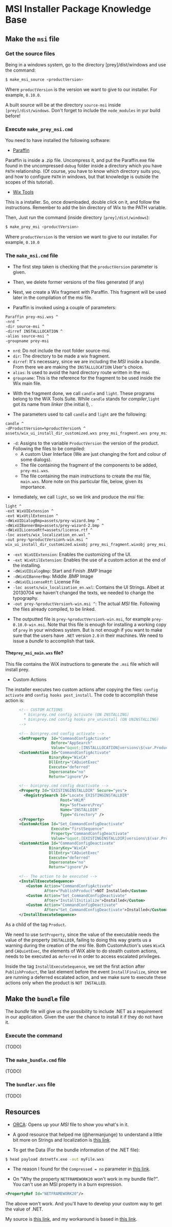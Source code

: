 # MSI Installer Package Knowledge Base

## Make the `msi` file

### Get the source files

Being in a windows system, go to the directory [prey]/dist/windows and use the command:

````bash
$ make_msi_source <productVersion>
````

Where `productVersion` is the version we want to give to our installer. For example, `0.10.0`.

A built source will be at the directory `source-msi` inside `[prey]/dist/windows`. Don't forget to include the `node_modules` in yur build before!

### Execute `make_prey_msi.cmd`

You need to have installed the following software:

* [Paraffin](http://www.wintellect.com/Media/Default/Blogs/Files/paraffin/Paraffin-3.6.zip)

Paraffin is inside a .zip file. Uncompress it, and put the Paraffin.exe file found in the uncompressed `debug` folder inside a directory which you have `PATH` relationship. (Of course, you have to know which directory suits you, and how to configure `PATH` in windows, but that knowledge is outside the scopes of this tutorial).

* [Wix Tools](http://wix.codeplex.com/releases/view/99514)

This is a installer. So, once downloaded, double click on it, and follow the instructions. Remember to add the bin directory of Wix to the PATH variable.

Then, Just run the command (inside directory `[prey]/dist/windows`):

````bash
$ make_prey_msi <productVersion>
````

Where `productVersion` is the version we want to give to our installer. For example, `0.10.0`

### The `make_msi.cmd` file

* The first step taken is checking that the `productVersion` parameter is given.

* Then, we delete former versions of the files generated (if any)

* Next, we create a Wix fragment with Paraffin. This fragment will be used later in the compilation of the msi file.

* Paraffin is invoked using a couple of parameters:

````bash
Paraffin prey-msi.wxs ^
-nrd ^
-dir source-msi ^
-dirref INSTALLLOCATION ^
-alias source-msi ^
-groupname prey-msi
````

  - `nrd`: Do not include the root folder source-msi.
  - `dir`: The directory to be made a wix fragment.
  - `dirref`: It's necessary, since we are including the _MSI_ inside a bundle. From there we are making the `INSTALLLOCATION` User's choice.
  - `alias`: Is used to avoid the hard directory route written in the msi.
  - `groupname`: This is the reference for the fragment to be used inside the Wix main file.

* With the fragment done, we call `candle` and `light`. These programs belong to the WiX Tools Suite. While `candle` stands for _compiler_,`light` got its name from _linker_ (the initial _l_), .

* The parameters used to call `candle` and `light` are the following:

````bash
candle ^
-dProductVersion=%productVersion% ^
assets/wix_ui_install_dir_customized.wxs prey_msi_fragment.wxs prey_msi_main.wxs
````

  - `-d`: Assigns to the variable `ProductVersion` the version of the product.
  Following the files to be compiled:
    - A custom User Interface (We are just changing the font and colour of some dialogs).
    - The file containing the fragment of the components to be added, `prey-msi.wxs`.
    - The file containing the main instructions to create the _msi_ file, `main.wxs`. More note on this particular file, below, given its importance.

* Inmediately, we call `light`, so we link and produce the _msi_ file:

````bash
light ^
-ext WixUIExtension ^
-ext WixUtilExtension ^
-dWixUIDialogBmp=assets/prey-wizard.bmp ^
-dWixUIBannerBmp=assets/prey-wizard-2.bmp ^
-dWixUILicenseRtf=assets/license.rtf ^
-loc assets/wix_localization_en.wxl ^
-out prey-%productVersion%-win.msi ^
wix_ui_install_dir_customized.wixobj prey_msi_fragment.wixobj prey_msi_main.wixobj
````

  - `-ext WixUIExtension`: Enables the customizing of the UI.
  - `-ext WixUtilExtension`: Enables the use of a custom action at the end of the installing.
  - `-dWixUIDialogBmp`: Start and Finish .BMP Image
  - `-dWixUIBannerBmp`: Middle .BMP Image
  - `-dWixUILicenseRtf`: License File
  - `-loc assets/wix_localization_en.wxl`: Contains the UI Strings. Albeit at 20130704 we haven't changed the texts, we needed to change the typography.
  - `-out prey-%productVersion%-win.msi ^`: The actual _MSI_ file.
	Following the files already compiled, to be linked.

* The outputted file is `prey-%productVersion%-win.msi`, for example `prey-0.10.0-win.msi`. Note that this file is enough for installing a working copy of `prey` in your windows system. But is not enough if you want to make sure that the users have `.NET` version `2.0` in their machines. We need to issue a _bundle_ to accomplish that task.

#### The`prey_msi_main.wxs` file?

This file contains the WiX instructions to generate the `.msi` file which will install prey.

* Custom Actions

The installer executes two custom actions after copying the files: `config activate` and `config hooks post_install`. The code to accomplish these action is:

````xml
      <!-- CUSTOM ACTIONS
        * bin\prey.cmd config activate (ON INSTALLING)
        * bin\prey.cmd config hooks pre_uninstall (ON UNINSTALLING)
      -->

      <!-- bin\prey.cmd config activate -->
      <SetProperty  Id="CommandConfigActivate"
                    Before="AppSearch"
                    Value="&quot;[INSTALLLOCATION]versions\$(var.ProductVersion)\bin\prey.cmd&quot; config activate"/>
      <CustomAction Id="CommandConfigActivate"
                   BinaryKey="WixCA"
                   DllEntry="CAQuietExec"
                   Execute="deferred"
                   Impersonate="no"
                   Return="ignore"/>

      <!-- bin\prey.cmd config deactivate -->
      <Property Id="EXISTINGINSTALLDIR" Secure="yes">
        <RegistrySearch Id="Locate_EXISTINGINSTALLDIR"
                        Root="HKLM"
                        Key="Software\Prey"
                        Name="INSTALLDIR"
                        Type="directory" />
      </Property>
      <CustomAction Id="Set_CommandConfigDeactivate"
                    Execute="firstSequence"
                    Property="CommandConfigDeactivate"
                    Value="&quot;[EXISTINGINSTALLDIR]versions\$(var.ProductVersion)\bin\prey.cmd&quot; config deactivate" />
      <CustomAction Id="CommandConfigDeactivate"
                   BinaryKey="WixCA"
                   DllEntry="CAQuietExec"
                   Execute="deferred"
                   Impersonate="no"
                   Return="ignore"/>

      <!-- The action to be executed -->
      <InstallExecuteSequence>
         <Custom Action="CommandConfigActivate"
                 After="PublishProduct">NOT Installed</Custom>
         <Custom Action="Set_CommandConfigDeactivate"
                 After="InstallInitialize">Installed</Custom>
         <Custom Action="CommandConfigDeactivate"
                 After="Set_CommandConfigDeactivate">Installed</Custom>
      </InstallExecuteSequence>
````

As a child of the tag `Product`.

We need to use `SetProperty`, since the value of the executable needs the value of the property `INSTALLDIR`, failing to doing this way grants us a warning during the creation of the _msi_ file. Both CustomAction's uses `WixCA` and `CAQuietExec`, the elements of WiX able to do stealth custom actions, needs to be executed as `deferred` in order to access escalated privileges.

Inside the tag `InstallExecuteSequence`, we set the first action after `PublishProduct`, the last element before the event `InstallFinalize`, since we are running a deferred escalated action, and we make sure to execute these actions only when the product is `NOT INSTALLED`.

## Make the `bundle` file

The _bundle_ file will give us the possibility to include .NET as a requirement in our application. Given the user the chance to install it if they do not have it.

### Execute the command

(TODO)

### The `make_bundle.cmd` file

(TODO)

### The `bundler.wxs` file

(TODO)

## Resources

* [ORCA](http://msdn.microsoft.com/en-us/library/aa370557.aspx): Opens up your _MSI_ file to show you what's in it.

* A good resource that helped me (@hermanjunge) to understand a little bit more on Strings and localization is [this link](https://github.com/puppetlabs/puppet_for_the_win/blob/master/wix/localization/puppet_en-us.wxl).

* To get the <RemotePayload> Data (For the bundle information of the .NET file):

````bash
$ head payload dotnetfx.exe -out myFile.wxs
````

* The reason I found for the `Compressed = no` parameter in [this link](http://stackoverflow.com/questions/15205646/remotepayload-the-system-cannot-find-the-file-with-type).

* On "Why the property `NETFRAMEWORK20` won't work in my bundle file?". You can't use an MSI property in a burn expression.

````xml
<PropertyRef Id="NETFRAMEWORK20"/>
````
The above won't work. And you'll have to develop your custom way to get the value of .NET.

My source is [this link](http://stackoverflow.com/questions/14863905/wix-bundle-exepackage-detectcondition-is-always-false#comment20898210_14868068), and my workaround is based in [this link](http://neilsleightholm.blogspot.com/2012/05/wix-burn-tipstricks.html).
